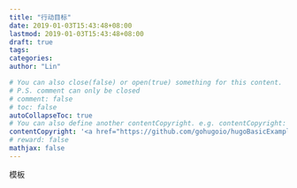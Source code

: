 ```yaml
---
title: "行动目标"
date: 2019-01-03T15:43:48+08:00
lastmod: 2019-01-03T15:43:48+08:00
draft: true
tags: 
categories: 
author: "Lin"

# You can also close(false) or open(true) something for this content.
# P.S. comment can only be closed
# comment: false
# toc: false
autoCollapseToc: true
# You can also define another contentCopyright. e.g. contentCopyright: "This is another copyright."
contentCopyright: '<a href="https://github.com/gohugoio/hugoBasicExample" rel="noopener" target="_blank">See origin</a>'
# reward: false
mathjax: false
---
```


模板

